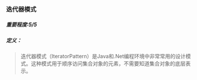 ### 迭代器模式
##### 重要程度:5/5
##### 定义：
>迭代器模式（IteratorPattern）是Java和.Net编程环境中非常常用的设计模式。这种模式用于顺序访问集合对象的元素，不需要知道集合对象的底层表示。